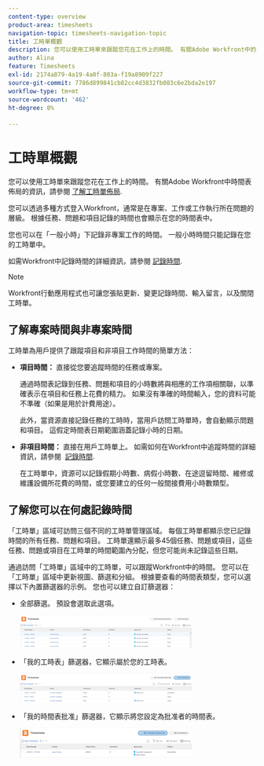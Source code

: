 ```yaml
---
content-type: overview
product-area: timesheets
navigation-topic: timesheets-navigation-topic
title: 工時單概觀
description: 您可以使用工時單來跟蹤您花在工作上的時間。 有關Adobe Workfront中的時間表佈局的資訊，請參閱了解時間表佈局。
author: Alina
feature: Timesheets
exl-id: 2174a879-4a19-4a0f-803a-f19a8909f227
source-git-commit: 7786d899841cb82cc4d3832fb083c6e2bda2e197
workflow-type: tm+mt
source-wordcount: '462'
ht-degree: 0%

---
```


# 工時單概觀

您可以使用工時單來跟蹤您花在工作上的時間。 有關Adobe Workfront中時間表佈局的資訊，請參閱 [了解工時單佈局](../../timesheets/timesheets/timesheet-layout.md).

您可以透過多種方式登入Workfront，通常是在專案、工作或工作執行所在問題的層級。 根據任務、問題和項目記錄的時間也會顯示在您的時間表中。

您也可以在「一般小時」下記錄非專案工作的時間。 一般小時時間只能記錄在您的工時單中。

如需Workfront中記錄時間的詳細資訊，請參閱 [記錄時間](../../timesheets/create-and-manage-timesheets/log-time.md).

>[!NOTE]
>
>Workfront行動應用程式也可讓您張貼更新、變更記錄時間、輸入留言，以及關閉工時單。

## 了解專案時間與非專案時間

工時單為用戶提供了跟蹤項目和非項目工作時間的簡單方法：

* **項目時間：** 直接從您要追蹤時間的任務或專案。

   通過時間表記錄到任務、問題和項目的小時數將與相應的工作項相關聯，以準確表示在項目和任務上花費的精力。 如果沒有準確的時間輸入，您的資料可能不準確（如果是用於計費用途）。

   此外，當資源直接記錄任務的工時時，當用戶訪問工時單時，會自動顯示問題和項目。 這假定時間表日期範圍涵蓋記錄小時的日期。

* **非項目時間：** 直接在用戶工時單上。 如需如何在Workfront中追蹤時間的詳細資訊，請參閱  [記錄時間](../../timesheets/create-and-manage-timesheets/log-time.md).

   在工時單中，資源可以記錄假期小時數、病假小時數、在途逗留時間、維修或維護設備所花費的時間，或您要建立的任何一般間接費用小時數類型。

## 了解您可以在何處記錄時間

「工時單」區域可訪問三個不同的工時單管理區域。 每個工時單都顯示您已記錄時間的所有任務、問題和項目。 工時單還顯示最多45個任務、問題或項目，這些任務、問題或項目在工時單的時間範圍內分配，但您可能尚未記錄這些日期。

通過訪問「工時單」區域中的工時單，可以跟蹤Workfront中的時間。 您可以在「工時單」區域中更新視圖、篩選和分組。 根據要查看的時間表類型，您可以選擇以下內置篩選器的示例。 您也可以建立自訂篩選器：

* 全部篩選。 預設會選取此選項。

   ![](assets/all-timesheets-list-nwe-350x68.png)

* 「我的工時表」篩選器，它顯示屬於您的工時表。

   ![](assets/my-timesheets-list-various-statuses-nwe-350x60.png)

* 「我的時間表批准」篩選器，它顯示將您設定為批准者的時間表。

   ![](assets/timesheets-i-approve-list-with0filters-new-nwe-350x61.png)
